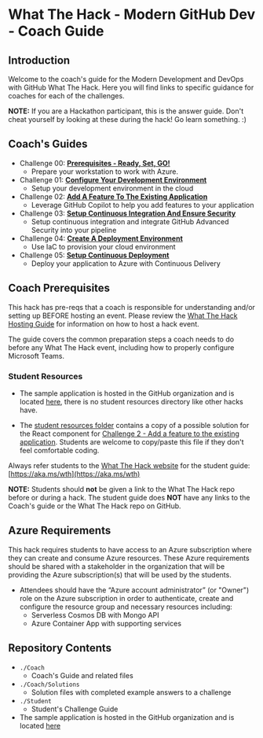 # What The Hack - Modern GitHub Dev - Coach Guide

## Introduction

Welcome to the coach's guide for the Modern Development and DevOps with GitHub What The Hack. Here you will find links to specific guidance for coaches for each of the challenges.

**NOTE:** If you are a Hackathon participant, this is the answer guide. Don't cheat yourself by looking at these during the hack! Go learn something. :)

## Coach's Guides

- Challenge 00: **[Prerequisites - Ready, Set, GO!](./Solution-00.md)**
	 - Prepare your workstation to work with Azure.
- Challenge 01: **[Configure Your Development Environment](./Solution-01.md)**
	 - Setup your development environment in the cloud
- Challenge 02: **[Add A Feature To The Existing Application](./Solution-02.md)**
	 - Leverage GitHub Copilot to help you add features to your application
- Challenge 03: **[Setup Continuous Integration And Ensure Security](./Solution-03.md)**
	 - Setup continuous integration and integrate GitHub Advanced Security into your pipeline
- Challenge 04: **[Create A Deployment Environment](./Solution-04.md)**
	 - Use IaC to provision your cloud environment
- Challenge 05: **[Setup Continuous Deployment](./Solution-05.md)**
	 - Deploy your application to Azure with Continuous Delivery

## Coach Prerequisites

This hack has pre-reqs that a coach is responsible for understanding and/or setting up BEFORE hosting an event. Please review the [What The Hack Hosting Guide](https://aka.ms/wthhost) for information on how to host a hack event.

The guide covers the common preparation steps a coach needs to do before any What The Hack event, including how to properly configure Microsoft Teams.

### Student Resources

- The sample application is hosted in the GitHub organization and is located [here](https://github.com/github/pets-workshop), there is no student resources directory like other hacks have.

- The [student resources folder](../Student/resources/) contains a copy of a possible solution for the React component for [Challenge 2 - Add a feature to the existing application](../Student/challenge02.md). Students are welcome to copy/paste this file if they don't feel comfortable coding.
  
Always refer students to the [What The Hack website](https://aka.ms/wth) for the student guide: [https://aka.ms/wth](https://aka.ms/wth)

**NOTE:** Students should **not** be given a link to the What The Hack repo before or during a hack. The student guide does **NOT** have any links to the Coach's guide or the What The Hack repo on GitHub.


## Azure Requirements

This hack requires students to have access to an Azure subscription where they can create and consume Azure resources. These Azure requirements should be shared with a stakeholder in the organization that will be providing the Azure subscription(s) that will be used by the students.

- Attendees should have the “Azure account administrator” (or "Owner") role on the Azure subscription in order to authenticate, create and configure the resource group and necessary resources including:
    - Serverless Cosmos DB with Mongo API
    - Azure Container App with supporting services


## Repository Contents


- `./Coach`
  - Coach's Guide and related files
- `./Coach/Solutions`
  - Solution files with completed example answers to a challenge
- `./Student`
  - Student's Challenge Guide
- The sample application is hosted in the GitHub organization and is located [here](https://github.com/github/pets-workshop)
